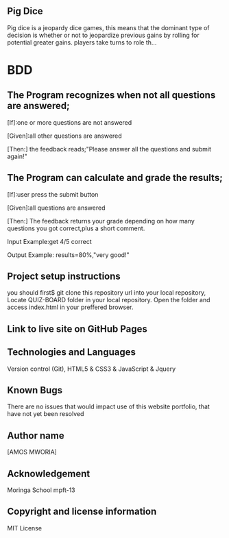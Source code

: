 ## Pig Dice
Pig dice is a jeopardy dice games, this means that the dominant type of decision is whether or not to jeopardize previous gains by rolling for potential greater gains. players take turns to role th…

# BDD
## The Program recognizes when not all questions are answered;
[If]:one or more questions are not answered

[Given]:all other questions are answered

[Then:] the feedback reads;"Please answer all the questions and submit again!"

## The Program can calculate and grade the results;

[If]:user press the submit button

[Given]:all questions are answered

[Then:] The feedback returns your grade depending on how many questions you got correct,plus a short comment.

Input Example:get 4/5 correct

Output Example: results=80%,"very good!"




## Project setup instructions
you should first$ git clone this repository url into your local repository,
Locate QUIZ-BOARD folder in your local repository.
Open the folder and access index.html in your preffered browser.

## Link to live site on GitHub Pages


## Technologies and Languages
Version control (Git), HTML5 & CSS3 & JavaScript & Jquery

## Known Bugs
There are no issues that would impact use of this website portfolio, that have not yet been resolved

## Author name
[AMOS MWORIA]

## Acknowledgement
Moringa School mpft-13

## Copyright and license information
MIT License

